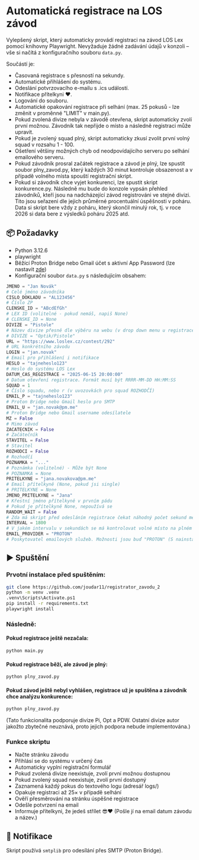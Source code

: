 # Automatická registrace na LOS závod

Vylepšený skript, který automaticky provádí registraci na závod LOS Lex pomocí knihovny Playwright. Nevyžaduje žádné zadávání údajů v konzoli – vše si načítá z konfiguračního souboru `data.py`.

Součástí je:
- Časovaná registrace s přesností na sekundy.
- Automatické přihlášení do systému.
- Odeslání potvrzovacího e-mailu s .ics událostí.
- Notifikace přítelkyni ❤️.
- Logování do souboru.
- Automatické opakování registrace při selhání (max. 25 pokusů - lze změnit v proměnné "LIMIT" v main.py).
- Pokud zvolená divize nebyla v závodě otevřena, skript automaticky zvolí první možnou. Závodník tak nepřijde o místo a následně registraci může upravit.
- Pokud je zvolený squad plný, skript automaticky zkusí zvolit první volný squad v rozsahu 1 - 100.
- Ošetření většiny možných chyb od neodpovídajícího serveru po selhání emailového serveru.
- Pokud závodník prosral začátek registrace a závod je plný, lze spustit soubor plny_zavod.py, který každých 30 minut kontroluje obsazenost a v případě volného místa spouští registrační skript.
- Pokud si závodník chce vyjet konkurenci, lze spustit skript konkurence.py. Následně mu bude do konzole vypsán přehled závodníků, kteří jsou na nadcházející závod registrováni ve stejné divizi. Tito jsou seřazeni dle jejich průměrné procentuální úspěšnosti v poháru. Data si skript bere vždy z poháru, který skončil minulý rok, tj. v roce 2026 si data bere z výsledků poháru 2025 atd. 

## 📦 Požadavky

- Python 3.12.6
- playwright
- Běžící Proton Bridge nebo Gmail účet s aktivní App Password (lze nastavit [zde](https://myaccount.google.com/apppasswords)) 
- Konfigurační soubor `data.py` s následujícím obsahem:

```python
JMENO = "Jan Novák"
# Celé jméno závodníka
CISLO_DOKLADU = "AL123456"
# Číslo ZP
CLENSKE_ID = "ABcdEfGh"
# LEX ID (volitelné - pokud nemáš, napiš None)
# CLENSKE_ID = None
DIVIZE = "Pistole"
# Název divize přesně dle výběru na webu (v drop down menu u registrace)
# DIVIZE = "Optik/Pistole"
URL = "https://www.loslex.cz/contest/292"
# URL konkrétního závodu
LOGIN = "jan.novak"
# Email pro přihlášení i notifikace
HESLO = "tajneheslo123"
# Heslo do systému LOS Lex
DATUM_CAS_REGISTRACE = "2025-06-15 20:00:00"
# Datum otevření registrace. Formát musí být RRRR-MM-DD HH:MM:SS
SQUAD = 1
# Číslo squadu, nebo r (v uvozovkách pro squad ROZHODČÍ)
EMAIL_P = "tajneheslo123"
# Proton Bridge nebo Gmail heslo pro SMTP
EMAIL_U = "jan.novak@pm.me"
# Proton Bridge nebo Gmail username odesílatele
MZ = False
# Mimo závod
ZACATECNIK = False
# Začátečník
STAVITEL = False
# Stavitel
ROZHODCI = False
# Rozhodčí
POZNAMKA = "..."
# Poznámka (volitelné) - Může být None
# POZNAMKA = None
PRITELKYNE = "jana.novakova@pm.me"
# Email přítelkyně (None, pokud jsi single)
# PRITELKYNE = None
JMENO_PRITELKYNE = "Jana"
# Křestní jméno přítelkyně v prvním pádu
# Pokud je přítelkyně None, nepoužívá se
RANDOM_WAIT = False
# Zda má skript před odesláním registrace čekat náhodný počet sekund mezi 2 a 3, aby registrace vypadala věrohodněji
INTERVAL = 1800
# V jakém intervalu v sekundách se má kontrolovat volné místo na plném závodě (s tímto údajem se pracuje pouze v plny_zavod.py)
EMAIL_PROVIDER = "PROTON"
# Poskytovatel emailových služeb. Možnosti jsou buď "PROTON" (S nainstalovaným Proton Bridge) nebo "GMAIL" (S specifickým Google apps password)
```

## ▶️ Spuštění

### Prvotní instalace před spuštěním:
```bash
git clone https://github.com/joudar11/registrator_zavodu_2
python -m venv .venv
.venv\Scripts\Activate.ps1
pip install -r requirements.txt
playwright install
```
### Následně:

#### Pokud registrace ještě nezačala:
```bash
python main.py
```

#### Pokud registrace běží, ale závod je plný:
```bash
python plny_zavod.py
```

#### Pokud závod ještě nebyl vyhlášen, registrace už je spuštěna a závodník chce analýzu konkurence:
```bash
python plny_zavod.py
```
(Tato funkcionalita podporuje divize Pi, Opt a PDW. Ostatní divize autor jakožto zbytečné neuznává, proto jejich podpora nebude implementována.)

### Funkce skriptu

- Načte stránku závodu
- Přihlásí se do systému v určený čas
- Automaticky vyplní registrační formulář
- Pokud zvolená divize neexistuje, zvolí první možnou dostupnou
- Pokud zvolený squad neexistuje, zvolí první dostupný
- Zaznamená každý pokus do textového logu (adresář logs/)
- Opakuje registraci až 25× v případě selhání
- Ověří přesměrování na stránku úspěšné registrace
- Odešle potvrzení na email
- Informuje přítelkyni, že jedeš střílet 😎❤️ (Pošle jí na email datum závodu a název.)

## 📧 Notifikace

Skript používá `smtplib` pro odesílání přes SMTP (Proton Bridge).
